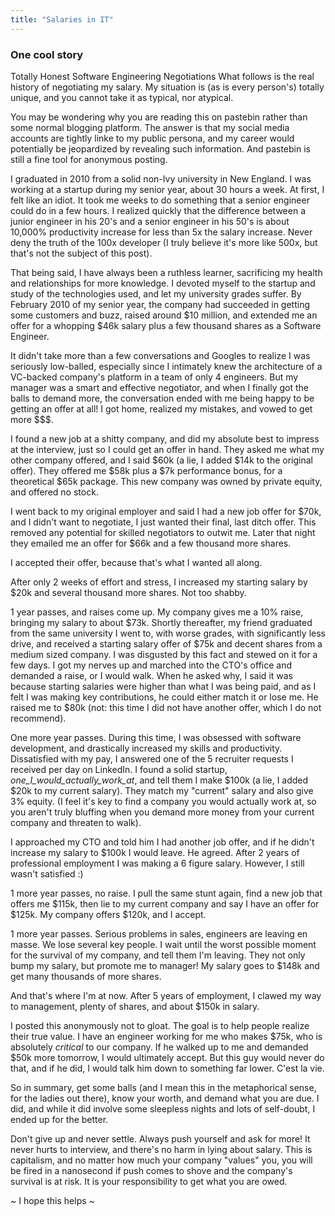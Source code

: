 ```yaml
---
title: "Salaries in IT"
---
```


### One cool story
Totally Honest Software Engineering Negotiations
What follows is the real history of negotiating my salary. My situation is (as is every person's) totally unique, and you cannot take it as typical, nor atypical.

You may be wondering why you are reading this on pastebin rather than some normal blogging platform. The answer is that my social media accounts are tightly linke to my public persona, and my career would potentially be jeopardized by revealing such information. And pastebin is still a fine tool for anonymous posting.

I graduated in 2010 from a solid non-Ivy university in New England. I was working at a startup during my senior year, about 30 hours a week. At first, I felt like an idiot. It took me weeks to do something that a senior engineer could do in a few hours. I realized quickly that the difference between a junior engineer in his 20's and a senior engineer in his 50's is about 10,000% productivity increase for less than 5x the salary increase. Never deny the truth of the 100x developer (I truly believe it's more like 500x, but that's not the subject of this post).

That being said, I have always been a ruthless learner, sacrificing my health and relationships for more knowledge. I devoted myself to the startup and study of the technologies used, and let my university grades suffer. By February 2010 of my senior year, the company had succeeded in getting some customers and buzz, raised around $10 million, and extended me an offer for a whopping $46k salary plus a few thousand shares as a Software Engineer.

It didn't take more than a few conversations and Googles to realize I was seriously low-balled, especially since I intimately knew the architecture of a VC-backed company's platform in a team of only 4 engineers. But my manager was a smart and effective negotiator, and when I finally got the balls to demand more, the conversation ended with me being happy to be getting an offer at all! I got home, realized my mistakes, and vowed to get more \$\$\$.

I found a new job at a shitty company, and did my absolute best to impress at the interview, just so I could get an offer in hand. They asked me what my other company offered, and I said $60k (a lie, I added $14k to the original offer). They offered me $58k plus a $7k performance bonus, for a theoretical $65k package. This new company was owned by private equity, and offered no stock.

I went back to my original employer and said I had a new job offer for $70k, and I didn't want to negotiate, I just wanted their final, last ditch offer. This removed any potential for skilled negotiators to outwit me. Later that night they emailed me an offer for $66k and a few thousand more shares.

I accepted their offer, because that's what I wanted all along.

After only 2 weeks of effort and stress, I increased my starting salary by $20k and several thousand more shares. Not too shabby.

1 year passes, and raises come up. My company gives me a 10% raise, bringing my salary to about $73k. Shortly thereafter, my friend graduated from the same university I went to, with worse grades, with significantly less drive, and received a starting salary offer of $75k and decent shares from a medium sized company. I was disgusted by this fact and stewed on it for a few days. I got my nerves up and marched into the CTO's office and demanded a raise, or I would walk. When he asked why, I said it was because starting salaries were higher than what I was being paid, and as I felt I was making key contributions, he could either match it or lose me. He raised me to $80k (not: this time I did not have another offer, which I do not recommend).

One more year passes. During this time, I was obsessed with software development, and drastically increased my skills and productivity. Dissatisfied with my pay, I answered one of the 5 recruiter requests I received per day on LinkedIn. I found a solid startup, _one_I_would_actually_work_at_, and tell them I make $100k (a lie, I added $20k to my current salary). They match my "current" salary and also give 3% equity. (I feel it's key to find a company you would actually work at, so you aren't truly bluffing when you demand more money from your current company and threaten to walk).

I approached my CTO and told him I had another job offer, and if he didn't increase my salary to $100k I would leave. He agreed. After 2 years of professional employment I was making a 6 figure salary. However, I still wasn't satisfied :)

1 more year passes, no raise. I pull the same stunt again, find a new job that offers me $115k, then lie to my current company and say I have an offer for $125k. My company offers $120k, and I accept.

1 more year passes. Serious problems in sales, engineers are leaving en masse. We lose several key people. I wait until the worst possible moment for the survival of my company, and tell them I'm leaving. They not only bump my salary, but promote me to manager! My salary goes to $148k and get many thousands of more shares.

And that's where I'm at now. After 5 years of employment, I clawed my way to management, plenty of shares, and about $150k in salary.

I posted this anonymously not to gloat. The goal is to help people realize their true value. I have an engineer working for me who makes $75k, who is absolutely *critical* to our company. If he walked up to me and demanded $50k more tomorrow, I would ultimately accept. But this guy would never do that, and if he did, I would talk him down to something far lower. C'est la vie.

So in summary, get some balls (and I mean this in the metaphorical sense, for the ladies out there), know your worth, and demand what you are due. I did, and while it did involve some sleepless nights and lots of self-doubt, I ended up for the better.

Don't give up and never settle. Always push yourself and ask for more! It never hurts to interview, and there's no harm in lying about salary. This is capitalism, and no matter how much your company "values" you, you will be fired in a nanosecond if push comes to shove and the company's survival is at risk. It is your responsibility to get what you are owed.

~ I hope this helps ~
